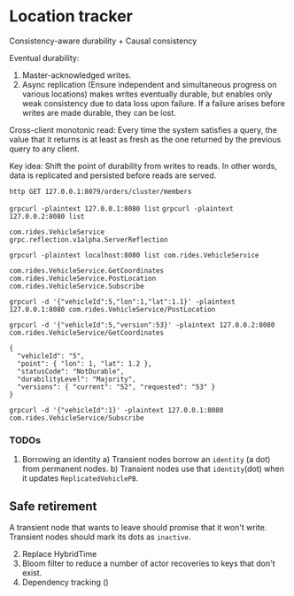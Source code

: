# Location tracker

Consistency-aware durability + Causal consistency

Eventual durability:

1) Master-acknowledged writes.
2) Async replication (Ensure independent and simultaneous progress on various locations) makes writes eventually durable, 
but enables only weak consistency due to data loss upon failure. If a failure arises before writes are made durable, they can be lost.


Cross-client monotonic read: Every time the system satisfies a query, the value that it returns is at least as fresh as the one returned by the previous query to any client.

Key idea: Shift the point of durability from writes to reads. In other words, data is replicated and persisted before reads are served.


`http GET 127.0.0.1:8079/orders/cluster/members`

`grpcurl -plaintext 127.0.0.1:8080 list`
`grpcurl -plaintext 127.0.0.2:8080 list`

```
com.rides.VehicleService
grpc.reflection.v1alpha.ServerReflection
```


`grpcurl -plaintext localhost:8080 list com.rides.VehicleService`


```
com.rides.VehicleService.GetCoordinates
com.rides.VehicleService.PostLocation
com.rides.VehicleService.Subscribe
```


`grpcurl -d '{"vehicleId":5,"lon":1,"lat":1.1}' -plaintext 127.0.0.1:8080 com.rides.VehicleService/PostLocation`


`grpcurl -d '{"vehicleId":5,"version":53}' -plaintext 127.0.0.2:8080 com.rides.VehicleService/GetCoordinates`

```
{
  "vehicleId": "5",
  "point": { "lon": 1, "lat": 1.2 },
  "statusCode": "NotDurable",
  "durabilityLevel": "Majority",
  "versions": { "current": "52", "requested": "53" }
}
```


`grpcurl -d '{"vehicleId":1}' -plaintext 127.0.0.1:8080 com.rides.VehicleService/Subscribe`


### TODOs

1. Borrowing an identity
a) Transient nodes borrow an `identity` (a dot) from permanent nodes.
b) Transient nodes use that `identity`(dot) when it updates `ReplicatedVehiclePB`.

## Safe retirement
A transient node that wants to leave should promise that it won't write. Transient nodes should mark its dots as `inactive`.  


2. Replace  HybridTime
3. Bloom filter to reduce a number of actor recoveries to keys that don't exist.
4. Dependency tracking ()


